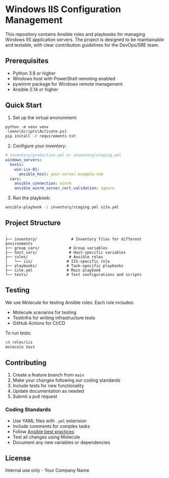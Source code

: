 # Windows IIS Configuration Management

This repository contains Ansible roles and playbooks for managing Windows IIS application servers. The project is designed to be maintainable and testable, with clear contribution guidelines for the DevOps/SRE team.

## Prerequisites

- Python 3.8 or higher
- Windows host with PowerShell remoting enabled
- pywinrm package for Windows remote management
- Ansible 2.14 or higher

## Quick Start

1. Set up the virtual environment:
```powershell
python -m venv venv
.\venv\Scripts\Activate.ps1
pip install -r requirements.txt
```

2. Configure your inventory:
```yaml
# inventory/production.yml or inventory/staging.yml
windows_servers:
  hosts:
    win-iis-01:
      ansible_host: your-server.example.com
  vars:
    ansible_connection: winrm
    ansible_winrm_server_cert_validation: ignore
```

3. Run the playbook:
```bash
ansible-playbook -i inventory/staging.yml site.yml
```

## Project Structure

```
.
├── inventory/               # Inventory files for different environments
├── group_vars/             # Group variables
├── host_vars/              # Host-specific variables
├── roles/                  # Ansible roles
│   └── iis/               # IIS-specific role
├── playbooks/             # Task-specific playbooks
├── site.yml               # Main playbook
└── tests/                 # Test configurations and scripts
```

## Testing

We use Molecule for testing Ansible roles. Each role includes:
- Molecule scenarios for testing
- TestInfra for writing infrastructure tests
- GitHub Actions for CI/CD

To run tests:
```bash
cd roles/iis
molecule test
```

## Contributing

1. Create a feature branch from `main`
2. Make your changes following our coding standards
3. Include tests for new functionality
4. Update documentation as needed
5. Submit a pull request

### Coding Standards

- Use YAML files with `.yml` extension
- Include comments for complex tasks
- Follow [Ansible best practices](https://docs.ansible.com/ansible/latest/tips_tricks/style_guide.html)
- Test all changes using Molecule
- Document any new variables or dependencies

## License

Internal use only - Your Company Name